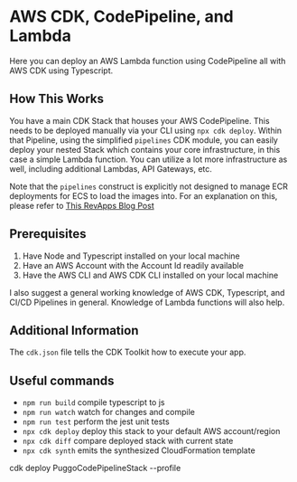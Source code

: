 # AWS CDK, CodePipeline, and Lambda

Here you can deploy an AWS Lambda function using CodePipeline all with AWS CDK using Typescript.

## How This Works

You have a main CDK Stack that houses your AWS CodePipeline. This needs to be deployed manually via your CLI using `npx cdk deploy`.
Within that Pipeline, using the simplified `pipelines` CDK module, you can easily deploy your nested Stack which contains your core infrastructure, in this case a simple Lambda function. You can utilize a lot more infrastructure as well, including additional Lambdas, API Gateways, etc.

Note that the `pipelines` construct is explicitly not designed to manage ECR deployments for ECS to load the images into. For an explanation on this, please refer to [This RevApps Blog Post](https://revapps.io/blog/ecs_pipeline)

## Prerequisites

1. Have Node and Typescript installed on your local machine
2. Have an AWS Account with the Account Id readily available
3. Have the AWS CLI and AWS CDK CLI installed on your local machine

I also suggest a general working knowledge of AWS CDK, Typescript, and CI/CD Pipelines in general. Knowledge of Lambda functions will also help.

## Additional Information

The `cdk.json` file tells the CDK Toolkit how to execute your app.

## Useful commands

* `npm run build`   compile typescript to js
* `npm run watch`   watch for changes and compile
* `npm run test`    perform the jest unit tests
* `npx cdk deploy`  deploy this stack to your default AWS account/region
* `npx cdk diff`    compare deployed stack with current state
* `npx cdk synth`   emits the synthesized CloudFormation template


cdk deploy PuggoCodePipelineStack --profile <NAME>